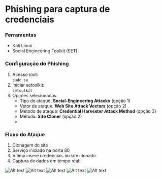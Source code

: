 # Phishing para captura de credenciais

### Ferramentas
- Kali Linux
- Social Engineering Toolkit (SET)

### Configuração do Phishing
1. Acesso root:  
   ```sudo su```  
2. Iniciar setoolkit:  
   ```setoolkit```  
3. Opções selecionadas:  
   - Tipo de ataque: **Social-Engineering Attacks** (opção 1)  
   - Vetor de ataque: **Web Site Attack Vectors** (opção 2)  
   - Método de ataque: **Credential Harvester Attack Method** (opção 3)  
   - Método: **Site Cloner** (opção 2)
   - 
### Fluxo do Ataque
1. Clonagem do site
2. Serviço iniciado na porta 80  
3. Vítima insere credenciais no site clonado  
4. Captura de dados em tempo real:

![Alt text](./Capturar.JPG)
![Alt text](./segundo.JPG)
![Alt text](./3.JPG)
![Alt text](./1.JPG)
![Alt text](./2.JPG)
